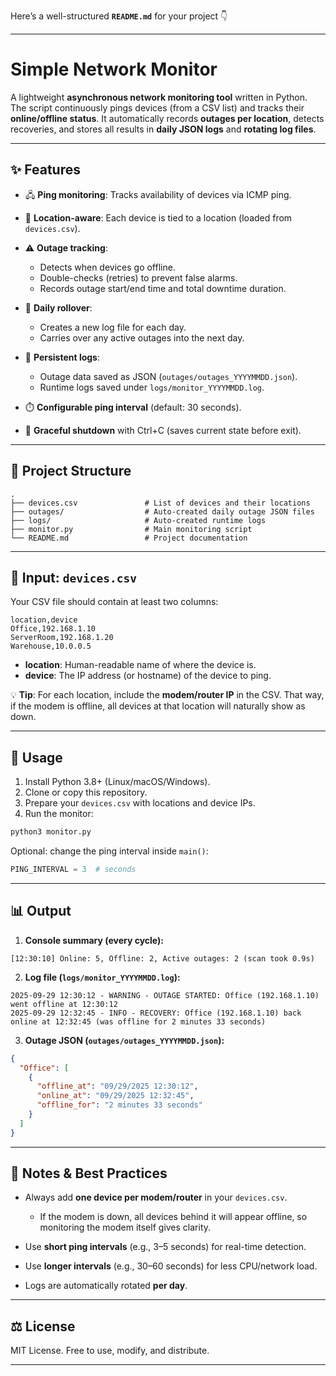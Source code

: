 Here’s a well-structured **`README.md`** for your project 👇

---

# Simple Network Monitor

A lightweight **asynchronous network monitoring tool** written in Python.
The script continuously pings devices (from a CSV list) and tracks their **online/offline status**.
It automatically records **outages per location**, detects recoveries, and stores all results in **daily JSON logs** and **rotating log files**.

---

## ✨ Features

* 🖧 **Ping monitoring**: Tracks availability of devices via ICMP ping.
* 📍 **Location-aware**: Each device is tied to a location (loaded from `devices.csv`).
* ⚠️ **Outage tracking**:

  * Detects when devices go offline.
  * Double-checks (retries) to prevent false alarms.
  * Records outage start/end time and total downtime duration.
* 📅 **Daily rollover**:

  * Creates a new log file for each day.
  * Carries over any active outages into the next day.
* 📂 **Persistent logs**:

  * Outage data saved as JSON (`outages/outages_YYYYMMDD.json`).
  * Runtime logs saved under `logs/monitor_YYYYMMDD.log`.
* ⏱️ **Configurable ping interval** (default: 30 seconds).
* 🛑 **Graceful shutdown** with Ctrl+C (saves current state before exit).

---

## 📂 Project Structure

```
.
├── devices.csv               # List of devices and their locations
├── outages/                  # Auto-created daily outage JSON files
├── logs/                     # Auto-created runtime logs
├── monitor.py                # Main monitoring script
└── README.md                 # Project documentation
```

---

## 📄 Input: `devices.csv`

Your CSV file should contain at least two columns:

```csv
location,device
Office,192.168.1.10
ServerRoom,192.168.1.20
Warehouse,10.0.0.5
```

* **location**: Human-readable name of where the device is.
* **device**: The IP address (or hostname) of the device to ping.

💡 **Tip**:
For each location, include the **modem/router IP** in the CSV.
That way, if the modem is offline, all devices at that location will naturally show as down.

---

## 🚀 Usage

1. Install Python 3.8+ (Linux/macOS/Windows).
2. Clone or copy this repository.
3. Prepare your `devices.csv` with locations and device IPs.
4. Run the monitor:

```bash
python3 monitor.py
```

Optional: change the ping interval inside `main()`:

```python
PING_INTERVAL = 3  # seconds
```

---

## 📊 Output

1. **Console summary (every cycle):**

```
[12:30:10] Online: 5, Offline: 2, Active outages: 2 (scan took 0.9s)
```

2. **Log file (`logs/monitor_YYYYMMDD.log`):**

```
2025-09-29 12:30:12 - WARNING - OUTAGE STARTED: Office (192.168.1.10) went offline at 12:30:12
2025-09-29 12:32:45 - INFO - RECOVERY: Office (192.168.1.10) back online at 12:32:45 (was offline for 2 minutes 33 seconds)
```

3. **Outage JSON (`outages/outages_YYYYMMDD.json`):**

```json
{
  "Office": [
    {
      "offline_at": "09/29/2025 12:30:12",
      "online_at": "09/29/2025 12:32:45",
      "offline_for": "2 minutes 33 seconds"
    }
  ]
}
```

---

## 🔧 Notes & Best Practices

* Always add **one device per modem/router** in your `devices.csv`.

  * If the modem is down, all devices behind it will appear offline, so monitoring the modem itself gives clarity.
* Use **short ping intervals** (e.g., 3–5 seconds) for real-time detection.
* Use **longer intervals** (e.g., 30–60 seconds) for less CPU/network load.
* Logs are automatically rotated **per day**.

---

## ⚖️ License

MIT License. Free to use, modify, and distribute.

---

